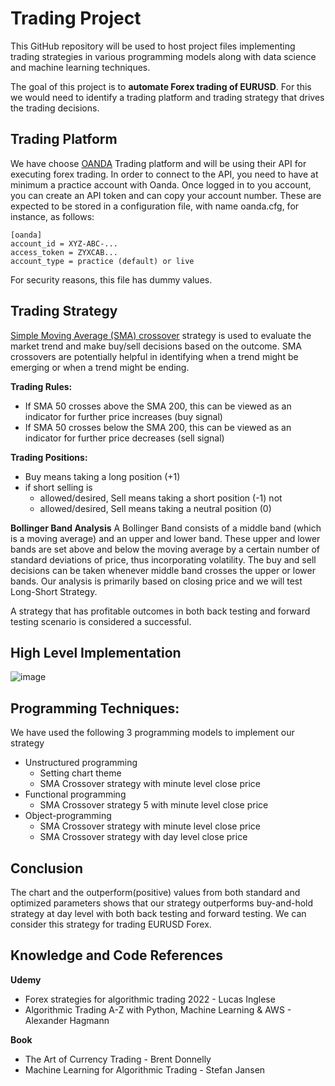 # Trading Project
This GitHub repository will be used to host project files implementing trading strategies in various programming models along with data science and machine learning techniques.

The goal of this project is to **automate Forex trading of EURUSD**. For this we would need to identify a trading platform and trading strategy that drives the trading decisions.

## Trading Platform

We have choose [OANDA](https://www.oanda.com) Trading platform and will be using their API for executing forex trading. In order to connect to the API, you need to have at minimum a practice account with Oanda. Once logged in to you account, you can create an API token and can copy your account number. These are expected to be stored in a configuration file, with name oanda.cfg, for instance, as follows:

    [oanda]
    account_id = XYZ-ABC-...
    access_token = ZYXCAB...
    account_type = practice (default) or live

For security reasons, this file has dummy values.

## Trading Strategy

[Simple Moving Average (SMA) crossover](https://www.schwab.com/learn/story/understanding-simple-moving-average-crossovers) strategy is used to evaluate the market trend and make buy/sell decisions based on the outcome. SMA crossovers are potentially helpful in identifying when a trend might be emerging or when a trend might be ending. 

**Trading Rules:**

 - If SMA 50 crosses above the SMA 200, this can be viewed as an indicator for further price increases (buy signal)    
 - If SMA 50 crosses below the SMA 200, this can be viewed as an indicator for further price decreases (sell signal)

**Trading Positions:**

 - Buy means taking a long position (+1) 
 - if short selling is
	 - allowed/desired, Sell means taking a short position (-1) not
	 - allowed/desired, Sell means taking a neutral position (0)

**Bollinger Band Analysis**
A Bollinger Band consists of a middle band (which is a moving average) and an upper and lower band. These upper and lower bands are set above and below the moving average by a certain number of standard deviations of price, thus incorporating volatility. The buy and sell decisions can be taken whenever middle band crosses the upper or lower bands. Our analysis is primarily based on closing price and we will test Long-Short Strategy. 

A strategy that has profitable outcomes in both back testing and forward testing scenario is considered a successful.

## High Level Implementation

![image](https://github.com/GovindNedunchezian/Trading_Project/assets/74553299/2c83ba8c-5e2f-4c72-aa9e-96ce37d93963)


## Programming Techniques:

We have used the following 3 programming models to implement our strategy

 - Unstructured programming 
	 - Setting chart theme
	 - SMA Crossover strategy with minute level close price
 - Functional programming 
	 - SMA Crossover strategy 5 with minute level close price
 - Object-programming
	 - SMA Crossover strategy with minute level close price
	 - SMA Crossover strategy with day level close price

## Conclusion

The chart and the outperform(positive) values from both standard and optimized parameters shows that our strategy outperforms buy-and-hold strategy at day level with both back testing and forward testing. We can consider this strategy for trading EURUSD Forex.


## Knowledge and Code References

**Udemy** 
 - Forex strategies for algorithmic trading 2022 - Lucas Inglese
 - Algorithmic Trading A-Z with Python, Machine Learning & AWS - Alexander Hagmann

**Book**
 - The Art of Currency Trading - Brent Donnelly  
 - Machine Learning for Algorithmic Trading - Stefan Jansen
